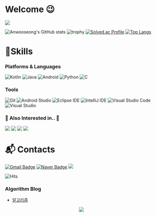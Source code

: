 # Welcome 😉

<img src="https://capsule-render.vercel.app/api?type=waving&color=gradient&text=An%20Woo%20Seong&fontSize=90" />


![Anwooseong's GitHub stats](https://github-readme-stats.vercel.app/api?username=Anwooseong&show_icons=true&theme=radical)
![trophy](https://github-profile-trophy.vercel.app/?username=Anwooseong&theme=gruvbox)
[![Solved.ac Profile](http://mazassumnida.wtf/api/v2/generate_badge?boj=ghi09194)](https://solved.ac/ghi09194/)
[![Top Langs](https://github-readme-stats.vercel.app/api/top-langs/?username=anwooseong&layout=compact&theme=tokyonight&langs_count=5)](https://github.com/anuraghazra/github-readme-stats)

# 💪Skills
### Platforms & Languages
![Kotlin](https://img.shields.io/badge/Kotlin-7F52FF.svg?&style=for-the-badge&logo=Kotlin&logoColor=white)
![Java](https://img.shields.io/badge/Java-007396.svg?&style=for-the-badge&logo=Java&logoColor=white)
![Android](https://img.shields.io/badge/Android-3DDC84.svg?&style=for-the-badge&logo=Android&logoColor=white)
![Python](https://img.shields.io/badge/Python-3776AB.svg?&style=for-the-badge&logo=Python&logoColor=white)
![C](https://img.shields.io/badge/C-A8B9CC.svg?&style=for-the-badge&logo=C&logoColor=white)


### Tools
![Git](https://img.shields.io/badge/Git-F05032.svg?&style=for-the-badge&logo=Git&logoColor=white)
![Android Studio](https://img.shields.io/badge/Android%20Studio-3DDC84.svg?&style=for-the-badge&logo=Android%20Studio&logoColor=white)
![Eclipse IDE](https://img.shields.io/badge/Eclipse%20IDE-2C2255.svg?&style=for-the-badge&logo=Eclipse%20IDE&logoColor=white)
![IntelliJ IDE](https://img.shields.io/badge/Intellij%20IDEA-000000.svg?&style=for-the-badge&logo=Intellij%20IDEA&logoColor=white)
![Visual Studio Code](https://img.shields.io/badge/Visual%20Studio%20Code-007ACC.svg?&style=for-the-badge&logo=Visual%20Studio%20Code&logoColor=white)
![Visual Studio](https://img.shields.io/badge/Visual%20Studio-5C2D91.svg?&style=for-the-badge&logo=Visual%20Studio&logoColor=white)

### 🤔 Also Interested in.. 🤔
<img src="https://img.shields.io/badge/iOS-000000?style=flat-square&logo=iOS&logoColor=white"/> <img src="https://img.shields.io/badge/Swift-FA7343?style=flat-square&logo=Swift&logoColor=white"/> <img src="https://img.shields.io/badge/Spring-6DB33F?style=flat-square&logo=Spring&logoColor=white"/> <img src="https://img.shields.io/badge/Backend-6DB33F?style=flat-square&logoColor=white"/>

# :mailbox_with_mail: Contacts
[![Gmail Badge](https://img.shields.io/badge/Gmail-d14836?style=flat-square&logo=Gmail&logoColor=white&link=mailto:kimsh1691@gmail.com)](mailto:aws56240@gmail.com)
[![Naver Badge](https://img.shields.io/badge/Naver-03C75A?style=flat-square&logo=Naver&logoColor=white&link=mailto:rlatngus1691@naver.com)](mailto:aws5624@naver.com)
<a href="https://www.instagram.com/9_9w.s/"><img src="https://img.shields.io/badge/Instagram-E4405F?style=flat-square&logo=Instagram&logoColor=white&link=https://www.instagram.com/9_9w.s/"/></a>


![Hits](https://hits.seeyoufarm.com/api/count/incr/badge.svg?url=https%3A%2F%2Fgithub.com%2FAnwooseong&count_bg=%23007A0F&title_bg=%2352AE3A&icon=&icon_color=%23E7E7E7&title=hits&edge_flat=false)

### Algorithm Blog
- [알고리즘](https://velog.io/@aws5624?tag=%EC%95%8C%EA%B3%A0%EB%A6%AC%EC%A6%98)

<p align="center">
  <a href="https://hits.seeyoufarm.com"><img src="https://hits.seeyoufarm.com/api/count/incr/badge.svg?url=https%3A%2F%2Fgithub.com%2FAnwooseong&count_bg=%2323E7E7E7&title_bg=%2323785454&icon=github.svg&icon_color=%23E7E7E7&title=hits&edge_flat=false"/></a>
</p>
